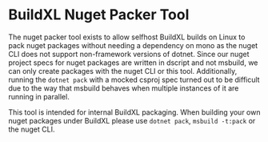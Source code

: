 # BuildXL Nuget Packer Tool
The nuget packer tool exists to allow selfhost BuildXL builds on Linux to pack nuget packages without needing a dependency on mono as the nuget CLI does not support non-framework versions of dotnet. Since our nuget project specs for nuget packages are written in dscript and not msbuild, we can only create packages with the nuget CLI or this tool. Additionally, running the `dotnet pack` with a mocked csproj spec turned out to be difficult due to the way that msbuild behaves when multiple instances of it are running in parallel.

This tool is intended for internal BuildXL packaging. When building your own nuget packages under BuildXL please use `dotnet pack`, `msbuild -t:pack` or the nuget CLI. 